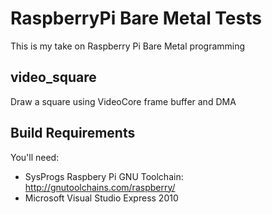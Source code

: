 RaspberryPi Bare Metal Tests
===========================

This is my take on Raspberry Pi Bare Metal programming

video_square
------------

Draw a square using VideoCore frame buffer and DMA

Build Requirements
------------------

You'll need:
* SysProgs Raspbery Pi GNU Toolchain: http://gnutoolchains.com/raspberry/
* Microsoft Visual Studio Express 2010
